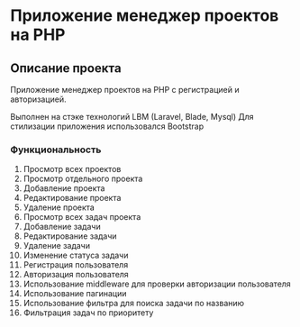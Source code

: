 # Приложение менеджер проектов на PHP

## Описание проекта

Приложение менеджер проектов на PHP с регистрацией и авторизацией.

Выполнен на стэке технологий LBM (Laravel, Blade, Mysql)
Для стилизации приложения использовался Bootstrap

### Функциональность

1. Просмотр всех проектов
2. Просмотр отдельного проекта
3. Добавление проекта
4. Редактирование проекта
5. Удаление проекта
6. Просмотр всех задач проекта
7. Добавление задачи
8. Редактирование задачи
9. Удаление задачи
10. Изменение статуса задачи
11. Регистрация пользователя
12. Авторизация пользователя
13. Использование middleware для проверки авторизации пользователя
14. Использование пагинации
15. Использование фильтра для поиска задачи по названию
17. Фильтрация задач по приоритету
